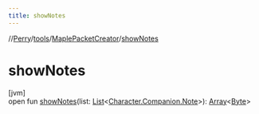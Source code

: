 ```yaml
---
title: showNotes
---
```

//[Perry](../../../index.html)/[tools](../index.html)/[MaplePacketCreator](index.html)/[showNotes](show-notes.html)



# showNotes



[jvm]\
open fun [showNotes](show-notes.html)(list: [List](https://docs.oracle.com/javase/8/docs/api/java/util/List.html)<[Character.Companion.Note](../../client/-character/-companion/-note/index.html)>): [Array](https://kotlinlang.org/api/latest/jvm/stdlib/kotlin/-array/index.html)<[Byte](https://kotlinlang.org/api/latest/jvm/stdlib/kotlin/-byte/index.html)>





